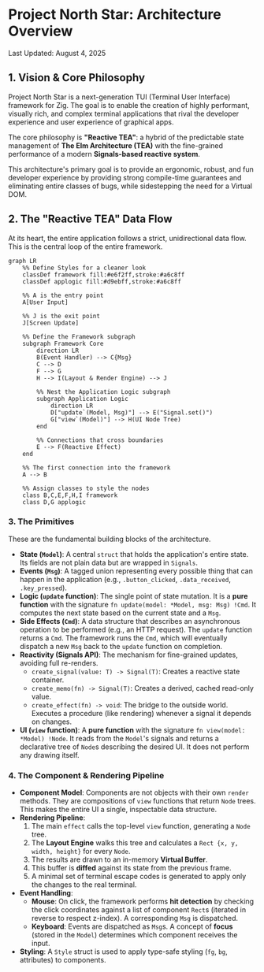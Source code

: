 # Project North Star: Architecture Overview
Last Updated: August 4, 2025

## 1. Vision & Core Philosophy

Project North Star is a next-generation TUI (Terminal User Interface) framework for Zig. The goal is to enable the creation of highly performant, visually rich, and complex terminal applications that rival the developer experience and user experience of graphical apps.

The core philosophy is **"Reactive TEA"**: a hybrid of the predictable state management of **The Elm Architecture (TEA)** with the fine-grained performance of a modern **Signals-based reactive system**.

This architecture's primary goal is to provide an ergonomic, robust, and fun developer experience by providing strong compile-time guarantees and eliminating entire classes of bugs, while sidestepping the need for a Virtual DOM.

## 2. The "Reactive TEA" Data Flow

At its heart, the entire application follows a strict, unidirectional data flow. This is the central loop of the entire framework.

```mermaid
graph LR
    %% Define Styles for a cleaner look
    classDef framework fill:#e6f2ff,stroke:#a6c8ff
    classDef applogic fill:#d9ebff,stroke:#a6c8ff

    %% A is the entry point
    A[User Input]

    %% J is the exit point
    J[Screen Update]

    %% Define the Framework subgraph
    subgraph Framework Core
        direction LR
        B(Event Handler) --> C{Msg}
        C --> D
        F --> G
        H --> I(Layout & Render Engine) --> J
        
        %% Nest the Application Logic subgraph
        subgraph Application Logic
            direction LR
            D["update`(Model, Msg)"] --> E("Signal.set()")
            G["view`(Model)"] --> H(UI Node Tree)
        end

        %% Connections that cross boundaries
        E --> F(Reactive Effect)
    end

    %% The first connection into the framework
    A --> B
    
    %% Assign classes to style the nodes
    class B,C,E,F,H,I framework
    class D,G applogic
```

### 3. The Primitives

These are the fundamental building blocks of the architecture.

* **State (`Model`)**: A central `struct` that holds the application's entire state. Its fields are not plain data but are wrapped in `Signals`.
* **Events (`Msg`)**: A tagged union representing every possible thing that can happen in the application (e.g., `.button_clicked`, `.data_received`, `.key_pressed`).
* **Logic (`update` function)**: The single point of state mutation. It is a **pure function** with the signature `fn update(model: *Model, msg: Msg) !Cmd`. It computes the next state based on the current state and a `Msg`.
* **Side Effects (`Cmd`)**: A data structure that describes an asynchronous operation to be performed (e.g., an HTTP request). The `update` function returns a `Cmd`. The framework runs the `Cmd`, which will eventually dispatch a new `Msg` back to the `update` function on completion.
* **Reactivity (Signals API)**: The mechanism for fine-grained updates, avoiding full re-renders.
    * `create_signal(value: T) -> Signal(T)`: Creates a reactive state container.
    * `create_memo(fn) -> Signal(T)`: Creates a derived, cached read-only value.
    * `create_effect(fn) -> void`: The bridge to the outside world. Executes a procedure (like rendering) whenever a signal it depends on changes.
* **UI (`view` function)**: A **pure function** with the signature `fn view(model: *Model) !Node`. It reads from the `Model`'s signals and returns a declarative tree of `Node`s describing the desired UI. It does not perform any drawing itself.

### 4. The Component & Rendering Pipeline

* **Component Model**: Components are not objects with their own `render` methods. They are compositions of `view` functions that return `Node` trees. This makes the entire UI a single, inspectable data structure.
* **Rendering Pipeline**:
    1.  The main `effect` calls the top-level `view` function, generating a `Node` tree.
    2.  The **Layout Engine** walks this tree and calculates a `Rect {x, y, width, height}` for every `Node`.
    3.  The results are drawn to an in-memory **Virtual Buffer**.
    4.  This buffer is **diffed** against its state from the previous frame.
    5.  A minimal set of terminal escape codes is generated to apply only the changes to the real terminal.
* **Event Handling**:
    * **Mouse**: On click, the framework performs **hit detection** by checking the click coordinates against a list of component `Rect`s (iterated in reverse to respect z-index). A corresponding `Msg` is dispatched.
    * **Keyboard**: Events are dispatched as `Msg`s. A concept of **focus** (stored in the `Model`) determines which component receives the input.
* **Styling**: A `Style` struct is used to apply type-safe styling (`fg`, `bg`, attributes) to components.